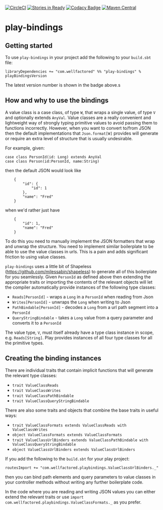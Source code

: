 [![CircleCI](https://circleci.com/gh/WellFactored/play-bindings.svg?style=svg)](https://circleci.com/gh/WellFactored/play-bindings)
[![Stories in Ready](https://badge.waffle.io/WellFactored/play-bindings.png?label=ready&title=Ready)](https://waffle.io/WellFactored/play-bindings)
[![Codacy Badge](https://api.codacy.com/project/badge/Grade/bbd834e020d74efabee786d768c2d609)](https://www.codacy.com/app/doug/play-bindings?utm_source=github.com&amp;utm_medium=referral&amp;utm_content=WellFactored/play-bindings&amp;utm_campaign=Badge_Grade)
[![Maven Central](https://maven-badges.herokuapp.com/maven-central/com.wellfactored/play-bindings_2.11/badge.png)](https://maven-badges.herokuapp.com/maven-central/com.wellfactored/play-bindings_2.11)

# play-bindings

## Getting started

To use `play-bindings` in your project add the following to your `build.sbt` file:

```
libraryDependencies += "com.wellfactored" %% "play-bindings" % playBindingsVersion
```

The latest version number is shown in the badge above.s

## How and why to use the bindings 
A value class is a case class, of type `W`, that wraps a single value, of type `V` and optionally 
extends `AnyVal`. Value classes are a really convenient and lightweight way of strongly typing 
primitive values to avoid passing them to functions incorrectly. However, when you want to convert
to/from JSON then the default implementations that `Json.format[W]` provides will generate or
 require an extra level of structure that is usually undesirable.

For example, given:

    case class PersonId(id: Long) extends AnyVal
    case class Person(id:PersonId, name:String)

then the default JSON would look like
```
    {
        "id": {
            "id": 1
        },
        "name": "Fred"
    }
```

when we'd rather just have

```
    {
        "id": 1,
        "name": "Fred"
    }
```

To do this you need to manually implement the JSON formatters that wrap and unwrap the structure. You
need to implement similar boilerplate to be able to use the value classes in urls.
This is a pain and adds significant friction to using value classes.

`play-bindings` uses a little bit of Shapeless (https://github.com/milessabin/shapeless) 
to generate all of this boilerplate for you seamlessly. Given `PersonId` as defined above then extending 
the appropriate traits or importing the contents of the relevant objects will let the compiler automatically 
provide instances of the following type classes:

* `Reads[PersonId]` - wraps a `Long` in a `PersonId` when reading from Json
* `Writes[PersonId]` - unwraps the `Long` when writing to Json
* `PathBindable[PersonId]` - decodes a `Long` from a url path segment into a `PersonId`
* `QueryStringBindable` - takes a `Long` value from a query parameter and converts it to a `PersonId`

The value type, `V`, must itself already have a type class instance in scope, e.g. `Reads[String]`. Play provides instances
of all four type classes for all the primitive types.

## Creating the binding instances

There are individual traits that contain implicit functions that will generate the relevant
type classes:

* `trait ValueClassReads`
* `trait ValueClassWrites`
* `trait ValueClassPathBindable`
* `trait ValueClassQueryStringBindable`

There are also some traits and objects that combine the base traits in useful ways:

* `trait ValueClassFormats extends ValueClassReads with ValueClassWrites`
* `object ValueClassFormats extends ValueClassFormats`
* `trait ValueClassUrlBinders extends ValueClassPathBindable with ValueClassQueryStringBindable`
* `object ValueClassUrlBinders extends ValueClassUrlBinders`

If you add the following to the `build.sbt` for your play project:

    routesImport += "com.wellfactored.playbindings.ValueClassUrlBinders._"

then you can bind path elements and query parameters to value classes in your controller methods
without writing any further boilerplate code.

In the code where you are reading and writing JSON values you can either extend the relevant traits
or use `import com.wellfactored.playbindings.ValueClassFormats._` as you prefer.
